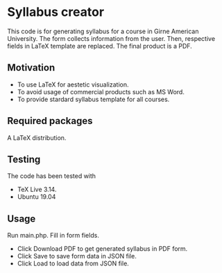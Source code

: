 # Syllabus creator

This code is for generating syllabus for a course in Girne American University. The form collects information from the user. Then, respective fields in LaTeX template are replaced. The final product is a PDF.

## Motivation

* To use LaTeX for aestetic visualization.
* To avoid usage of commercial products such as MS Word.
* To provide stardard syllabus template for all courses.

## Required packages

A LaTeX distribution.

## Testing

The code has been tested with

* TeX Live 3.14.
* Ubuntu 19.04

## Usage

Run main.php. Fill in form fields.

* Click Download PDF to get generated syllabus in PDF form.
* Click Save to save form data in JSON file.
* Click Load to load data from JSON file. 
